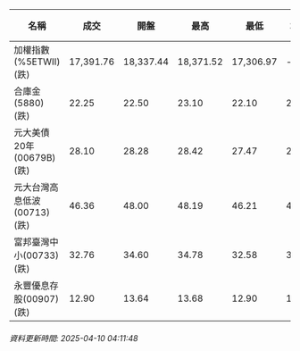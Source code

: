 | 名稱 | 成交 | 開盤 | 最高 | 最低 | 均價 | 成交金額(億) | 昨收 | 漲跌幅 | 漲跌 | 總量 | 昨量 | 振幅 |
| -------- | -------- | -------- | -------- |-------- | -------- | -------- |-------- |-------- |-------- | -------- | -------- |-------- |
|加權指數(%5ETWII) (跌)|17,391.76|18,337.44|18,371.52|17,306.97|-|5,675.44|18,459.95|5.79%|1068.19|12,435,054|0|5.77%|
|合庫金(5880) (跌)|22.25|22.50|23.10|22.10|22.55|5.50|22.90|2.84%|0.65|24,382|27,816|4.37%|
|元大美債20年(00679B) (跌)|28.10|28.28|28.42|27.47|28.11|110.21|29.33|4.19%|1.23|392,075|129,930|3.24%|
|元大台灣高息低波(00713) (跌)|46.36|48.00|48.19|46.21|47.28|22.60|48.15|3.72%|1.79|47,790|73,548|4.11%|
|富邦臺灣中小(00733) (跌)|32.76|34.60|34.78|32.58|33.42|2.10|35.94|8.85%|3.18|6,275|7,644|6.12%|
|永豐優息存股(00907) (跌)|12.90|13.64|13.68|12.90|13.27|0.685|13.71|5.91%|0.81|5,163|12,219|5.69%|
###### 資料更新時間: 2025-04-10 04:11:48